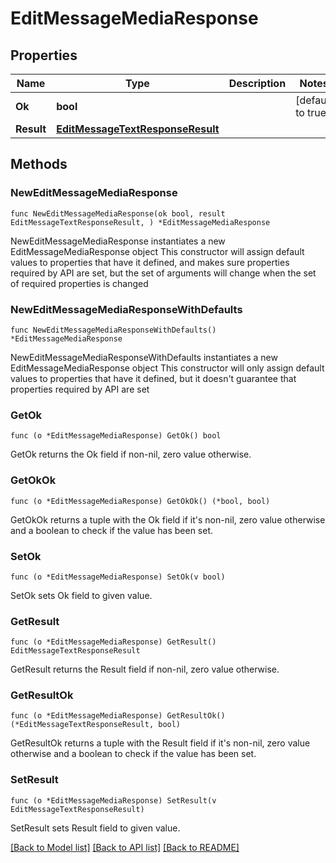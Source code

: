 # EditMessageMediaResponse

## Properties

Name | Type | Description | Notes
------------ | ------------- | ------------- | -------------
**Ok** | **bool** |  | [default to true]
**Result** | [**EditMessageTextResponseResult**](EditMessageTextResponseResult.md) |  | 

## Methods

### NewEditMessageMediaResponse

`func NewEditMessageMediaResponse(ok bool, result EditMessageTextResponseResult, ) *EditMessageMediaResponse`

NewEditMessageMediaResponse instantiates a new EditMessageMediaResponse object
This constructor will assign default values to properties that have it defined,
and makes sure properties required by API are set, but the set of arguments
will change when the set of required properties is changed

### NewEditMessageMediaResponseWithDefaults

`func NewEditMessageMediaResponseWithDefaults() *EditMessageMediaResponse`

NewEditMessageMediaResponseWithDefaults instantiates a new EditMessageMediaResponse object
This constructor will only assign default values to properties that have it defined,
but it doesn't guarantee that properties required by API are set

### GetOk

`func (o *EditMessageMediaResponse) GetOk() bool`

GetOk returns the Ok field if non-nil, zero value otherwise.

### GetOkOk

`func (o *EditMessageMediaResponse) GetOkOk() (*bool, bool)`

GetOkOk returns a tuple with the Ok field if it's non-nil, zero value otherwise
and a boolean to check if the value has been set.

### SetOk

`func (o *EditMessageMediaResponse) SetOk(v bool)`

SetOk sets Ok field to given value.


### GetResult

`func (o *EditMessageMediaResponse) GetResult() EditMessageTextResponseResult`

GetResult returns the Result field if non-nil, zero value otherwise.

### GetResultOk

`func (o *EditMessageMediaResponse) GetResultOk() (*EditMessageTextResponseResult, bool)`

GetResultOk returns a tuple with the Result field if it's non-nil, zero value otherwise
and a boolean to check if the value has been set.

### SetResult

`func (o *EditMessageMediaResponse) SetResult(v EditMessageTextResponseResult)`

SetResult sets Result field to given value.



[[Back to Model list]](../README.md#documentation-for-models) [[Back to API list]](../README.md#documentation-for-api-endpoints) [[Back to README]](../README.md)


